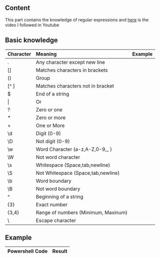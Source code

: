 ## Content

  This part contains the knowledge of regular expressions and [here](https://www.youtube.com/watch?v=sa-TUpSx1JA) is the video I followed in Youtube
  
## Basic knowledge

| Character | Meaning | Example
| :---- | :---- | :---- 
| .  |  Any character except new line    
|[]  |  Matches characters in brackets  
| () |    Group  
|[^ ] |   Matches characters not in bracket  
|  $  |   End of a string  
|  \| |   Or
|  ?  |   Zero or one
|  *  |   Zero or more
|  +  |   One or More
| \d  |    Digit (0-9)
| \D   |   Not digit (0-9)
| \w   |   Word Character (a-z,A-Z,0-9,_ )
| \W  |   Not word character  
| \s  |   Whitespace (Space,tab,newline)  
| \S  |   Not Whitespace (Space,tab,newline)   
| \b  |   Word boundary 
| \B  |   Not word boundary 
| ^  |   Beginning of a string 
| {3}  |   Exact number
| {3,4}  | Range of numbers (Minimum, Maxinum)
| \ |  Escape character

## Example

| Powershell Code | Result
| :---- | :----

